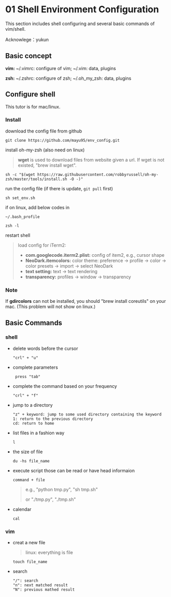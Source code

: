 # 01 Shell Environment Configuration

This section includes shell configuring and several basic commands of vim/shell.

Acknowlege：yukun


## Basic concept
**vim:** ~/.vimrc: configure of vim; ~/.vim: data, plugins

**zsh:** ~/.zshrc: configure of zsh; ~/.oh_my_zsh: data, plugins

## Configure shell
This tutor is for mac/linux.

### Install
download the config file from github
 
``` git
git clone https://github.com/mayu95/env_config.git
```

install oh-my-zsh (also need on linux)
> **wget** is used to download files from website given a url. If wget is not existed, "brew install wget".

```shell
sh -c "$(wget https://raw.githubusercontent.com/robbyrussell/oh-my-zsh/master/tools/install.sh -O -)"
```

run the config file (if there is update, ``` git pull ``` first)

``` shell
sh set_env.sh
```

if on linux, add below codes in 
```
~/.bash_profile
```

```
zsh -l
```

restart shell
> load config for iTerm2:
> 
> * **com.googlecode.iterm2.plist:** config of item2, e.g., cursor shape
> * **NeoDark.itemcolors:** color theme: preference -> profile -> color -> color presets -> import -> select NeoDark
> * **text setting:** text -> text rendering
> * **transparency:** profiles -> window -> transparency


### Note
If **gdircolors** can not be installed, you should "brew install coreutils" on your mac. (This problem will not show on linux.)


## Basic Commands
### shell
* delete words before the cursor

	```
	"crl" + "u"
	```
	
* complete parameters

	```
	 press "tab"
	```
	
* complete the command based on your frequency

	```
	"crl" + "f"
	```
	
*  jump to a directory

	```
	"z" + keyword: jump to some used directory containing the keyword 
	1: return to the previous directory
	cd: return to home
	```

* list files in a fashion way

	```
	l
	```

* the size of file

	```
	du -hs file_name
	```
	
* execute script those can be read or have head informaion

	```
	command + file
	```
	> e.g., "python tmp.py", "sh tmp.sh"
	>
	> or "./tmp.py", "./tmp.sh"
	
* calendar

	```
	cal
	```
	
### vim

* creat a new file
	> linux: everything is file

	```
	touch file_name
	```
	
* search

	```
	"/": search 
	"n": next matched result
	"N": previous mathed result
	```






